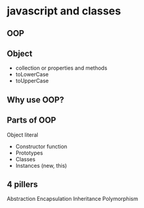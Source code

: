 # javascript and classes

## OOP

## Object
- collection or properties and methods
- toLowerCase
- toUpperCase

## Why use OOP?

## Parts of OOP
Object literal

- Constructor function
- Prototypes
- Classes
- Instances (new, this)

## 4 pillers
Abstraction
Encapsulation
Inheritance
Polymorphism